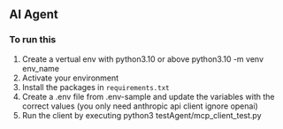## AI Agent
### To run this 
1. Create a vertual env with python3.10 or above python3.10 -m venv env_name
2. Activate your environment
3. Install the packages in `requirements.txt`
4. Create a .env file from .env-sample and update the variables with the correct values (you only need anthropic api client ignore openai)
5. Run the client by executing python3 testAgent/mcp_client_test.py
